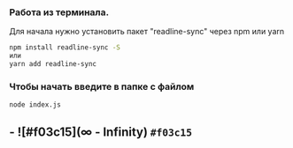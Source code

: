 ### Работа из терминала. 
Для начала нужно установить пакет "readline-sync" через npm или yarn 
```bash
npm install readline-sync -S
или
yarn add readline-sync
```

### Чтобы начать введите в папке с файлом 
```bash
node index.js 
```

## - ![#f03c15](∞ - Infinity) `#f03c15`
